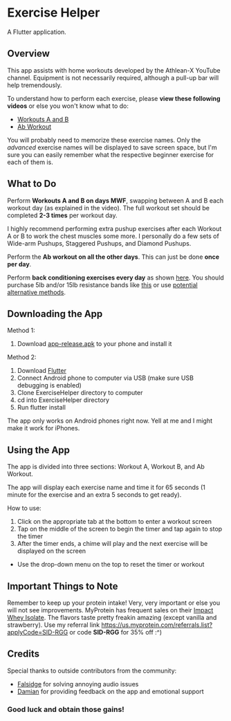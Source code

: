 # Exercise Helper

A Flutter application.

## Overview

This app assists with home workouts developed by the Athlean-X YouTube channel. Equipment is not necessarily required, although a pull-up bar will help tremendously.

To understand how to perform each exercise, please **view these following videos** or else you won't know what to do:

- [Workouts A and B](https://youtu.be/vc1E5CfRfos)
- [Ab Workout](https://youtu.be/8jyhJ6TiUPA)

You will probably need to memorize these exercise names. Only the *advanced* exercise names will be displayed to save screen space, but I'm sure you can easily remember what the respective beginner exercise for each of them is.

## What to Do

Perform **Workouts A and B on days MWF**, swapping between A and B each workout day (as explained in the video). The full workout set should be completed **2-3 times** per workout day.

I highly recommend performing extra pushup exercises after each Workout A or B to work the chest muscles some more. I personally do a few sets of Wide-arm Pushups, Staggered Pushups, and Diamond Pushups.

Perform the **Ab workout on all the other days**. This can just be done **once per day**.

Perform **back conditioning exercises every day** as shown [here](https://www.youtube.com/watch?v=ELe4fATl-Jg). You should purchase 5lb and/or 15lb resistance bands like [this](https://www.amazon.com/dp/B083GWFL1X/ref=cm_sw_r_cp_apa_i_pMPdFbBTS3ZC1) or use [potential alternative methods](https://youtu.be/I-XpxwHqc8g?t=141).

## Downloading the App

Method 1:
1. Download [app-release.apk](./app-release.apk) to your phone and install it

Method 2:
1. Download [Flutter](https://flutter.dev/docs/get-started/install)
2. Connect Android phone to computer via USB (make sure USB debugging is enabled)
3. Clone ExerciseHelper directory to computer
3. cd into ExerciseHelper directory
4. Run flutter install

The app only works on Android phones right now. Yell at me and I might make it work for iPhones.

## Using the App

The app is divided into three sections: Workout A, Workout B, and Ab Workout.

The app will display each exercise name and time it for 65 seconds (1 minute for the exercise and an extra 5 seconds to get ready).

How to use:

1. Click on the appropriate tab at the bottom to enter a workout screen
2. Tap on the middle of the screen to begin the timer and tap again to stop the timer
3. After the timer ends, a chime will play and the next exercise will be displayed on the screen
- Use the drop-down menu on the top to reset the timer or workout

## Important Things to Note

Remember to keep up your protein intake! Very, very important or else you will not see improvements. MyProtein has frequent sales on their [Impact Whey Isolate](https://us.myprotein.com/sports-nutrition/impact-whey-isolate/10852482.html). The flavors taste pretty freakin amazing (except vanilla and strawberry). Use my referral link https://us.myprotein.com/referrals.list?applyCode=SID-RGG or code **SID-RGG** for 35% off :^)

## Credits

Special thanks to outside contributors from the community:
- [Falsidge](https://github.com/falsidge) for solving annoying audio issues
- [Damian](https://github.com/DamianRivas) for providing feedback on the app and emotional support

### Good luck and obtain those gains!
